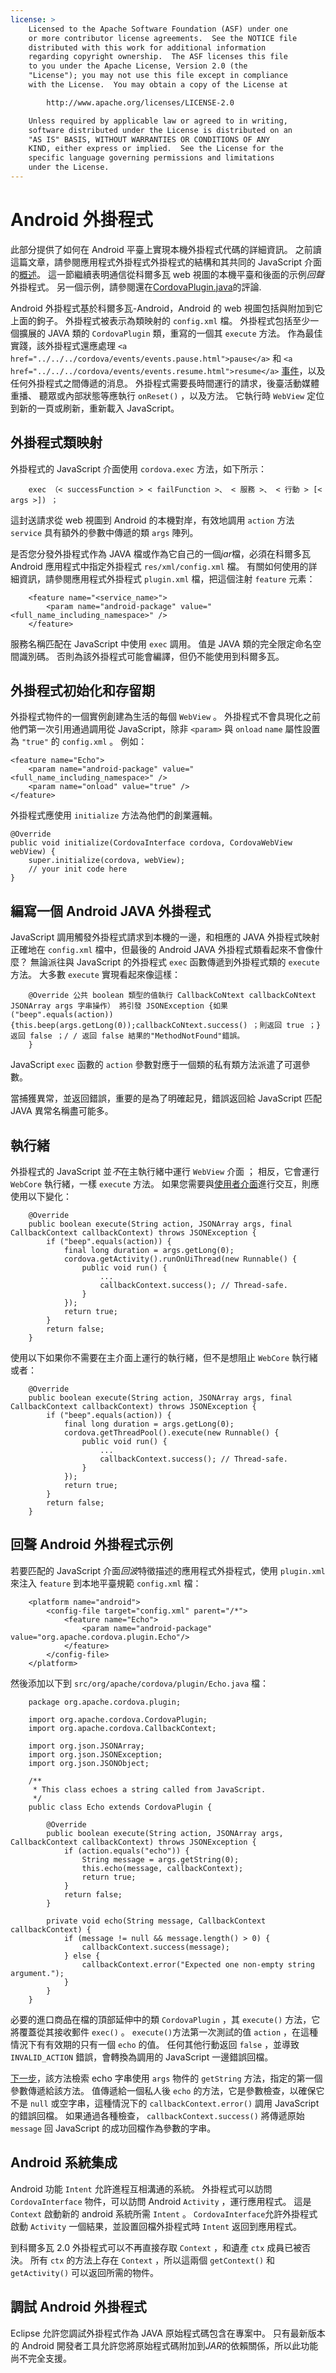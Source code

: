 ```yaml
---
license: >
    Licensed to the Apache Software Foundation (ASF) under one
    or more contributor license agreements.  See the NOTICE file
    distributed with this work for additional information
    regarding copyright ownership.  The ASF licenses this file
    to you under the Apache License, Version 2.0 (the
    "License"); you may not use this file except in compliance
    with the License.  You may obtain a copy of the License at

        http://www.apache.org/licenses/LICENSE-2.0

    Unless required by applicable law or agreed to in writing,
    software distributed under the License is distributed on an
    "AS IS" BASIS, WITHOUT WARRANTIES OR CONDITIONS OF ANY
    KIND, either express or implied.  See the License for the
    specific language governing permissions and limitations
    under the License.
---
```


# Android 外掛程式

此部分提供了如何在 Android 平臺上實現本機外掛程式代碼的詳細資訊。 之前讀這篇文章，請參閱應用程式外掛程式外掛程式的結構和其共同的 JavaScript 介面的<a href="../../overview/index.html">概述</a>。 這一節繼續表明通信從科爾多瓦 web 視圖的本機平臺和後面的示例*回聲*外掛程式。 另一個示例，請參閱還在[CordovaPlugin.java][1]的評論.

 [1]: https://github.com/apache/cordova-android/blob/master/framework/src/org/apache/cordova/CordovaPlugin.java

Android 外掛程式基於科爾多瓦-Android，Android 的 web 視圖包括與附加到它上面的鉤子。 外掛程式被表示為類映射的 `config.xml` 檔。 外掛程式包括至少一個擴展的 JAVA 類的 `CordovaPlugin` 類，重寫的一個其 `execute` 方法。 作為最佳實踐，該外掛程式還應處理 `<a href="../../../cordova/events/events.pause.html">pause</a>` 和 `<a href="../../../cordova/events/events.resume.html">resume</a>` <a href="../../../cordova/events/events.html">事件</a>，以及任何外掛程式之間傳遞的消息。 外掛程式需要長時間運行的請求，後臺活動媒體重播、 聽眾或內部狀態等應執行 `onReset()` ，以及方法。 它執行時 `WebView` 定位到新的一頁或刷新，重新載入 JavaScript。

## 外掛程式類映射

外掛程式的 JavaScript 介面使用 `cordova.exec` 方法，如下所示：

        exec （< successFunction > < failFunction >、 < 服務 >、 < 行動 > [< args >]) ；
    

這封送請求從 web 視圖到 Android 的本機對岸，有效地調用 `action` 方法 `service` 具有額外的參數中傳遞的類 `args` 陣列。

是否您分發外掛程式作為 JAVA 檔或作為它自己的一個*jar*檔，必須在科爾多瓦 Android 應用程式中指定外掛程式 `res/xml/config.xml` 檔。 有關如何使用的詳細資訊，請參閱應用程式外掛程式 `plugin.xml` 檔，把這個注射 `feature` 元素：

        <feature name="<service_name>">
            <param name="android-package" value="<full_name_including_namespace>" />
        </feature>
    

服務名稱匹配在 JavaScript 中使用 `exec` 調用。 值是 JAVA 類的完全限定命名空間識別碼。 否則為該外掛程式可能會編譯，但仍不能使用到科爾多瓦。

## 外掛程式初始化和存留期

外掛程式物件的一個實例創建為生活的每個 `WebView` 。 外掛程式不會具現化之前他們第一次引用通過調用從 JavaScript，除非 `<param>` 與 `onload` `name` 屬性設置為 `"true"` 的 `config.xml` 。 例如：

    <feature name="Echo">
        <param name="android-package" value="<full_name_including_namespace>" />
        <param name="onload" value="true" />
    </feature>
    

外掛程式應使用 `initialize` 方法為他們的創業邏輯。

    @Override
    public void initialize(CordovaInterface cordova, CordovaWebView webView) {
        super.initialize(cordova, webView);
        // your init code here
    }
    

## 編寫一個 Android JAVA 外掛程式

JavaScript 調用觸發外掛程式請求到本機的一邊，和相應的 JAVA 外掛程式映射正確地在 `config.xml` 檔中，但最後的 Android JAVA 外掛程式類看起來不會像什麼？ 無論派往與 JavaScript 的外掛程式 `exec` 函數傳遞到外掛程式類的 `execute` 方法。 大多數 `execute` 實現看起來像這樣：

        @Override 公共 boolean 類型的值執行 CallbackCoNtext callbackCoNtext JSONArray args 字串操作） 將引發 JSONException {如果 ("beep".equals(action)) {this.beep(args.getLong(0));callbackCoNtext.success() ；則返回 true ；} 返回 false ；/ / 返回 false 結果的"MethodNotFound"錯誤。
        }
    

JavaScript `exec` 函數的 `action` 參數對應于一個類的私有類方法派遣了可選參數。

當捕獲異常，並返回錯誤，重要的是為了明確起見，錯誤返回給 JavaScript 匹配 JAVA 異常名稱盡可能多。

## 執行緒

外掛程式的 JavaScript 並*不*在主執行緒中運行 `WebView` 介面 ； 相反，它會運行 `WebCore` 執行緒，一樣 `execute` 方法。 如果您需要與<a href="../../next/index.html">使用者介面</a>進行交互，則應使用以下變化：

        @Override
        public boolean execute(String action, JSONArray args, final CallbackContext callbackContext) throws JSONException {
            if ("beep".equals(action)) {
                final long duration = args.getLong(0);
                cordova.getActivity().runOnUiThread(new Runnable() {
                    public void run() {
                        ...
                        callbackContext.success(); // Thread-safe.
                    }
                });
                return true;
            }
            return false;
        }
    

使用以下如果你不需要在主介面上運行的執行緒，但不是想阻止 `WebCore` 執行緒或者：

        @Override
        public boolean execute(String action, JSONArray args, final CallbackContext callbackContext) throws JSONException {
            if ("beep".equals(action)) {
                final long duration = args.getLong(0);
                cordova.getThreadPool().execute(new Runnable() {
                    public void run() {
                        ...
                        callbackContext.success(); // Thread-safe.
                    }
                });
                return true;
            }
            return false;
        }
    

## 回聲 Android 外掛程式示例

若要匹配的 JavaScript 介面*回波*特徵描述的應用程式外掛程式，使用 `plugin.xml` 來注入 `feature` 到本地平臺規範 `config.xml` 檔：

        <platform name="android">
            <config-file target="config.xml" parent="/*">
                <feature name="Echo">
                    <param name="android-package" value="org.apache.cordova.plugin.Echo"/>
                </feature>
            </config-file>
        </platform>
    

然後添加以下到 `src/org/apache/cordova/plugin/Echo.java` 檔：

        package org.apache.cordova.plugin;
    
        import org.apache.cordova.CordovaPlugin;
        import org.apache.cordova.CallbackContext;
    
        import org.json.JSONArray;
        import org.json.JSONException;
        import org.json.JSONObject;
    
        /**
         * This class echoes a string called from JavaScript.
         */
        public class Echo extends CordovaPlugin {
    
            @Override
            public boolean execute(String action, JSONArray args, CallbackContext callbackContext) throws JSONException {
                if (action.equals("echo")) {
                    String message = args.getString(0);
                    this.echo(message, callbackContext);
                    return true;
                }
                return false;
            }
    
            private void echo(String message, CallbackContext callbackContext) {
                if (message != null && message.length() > 0) {
                    callbackContext.success(message);
                } else {
                    callbackContext.error("Expected one non-empty string argument.");
                }
            }
        }
    

必要的進口商品在檔的頂部延伸中的類 `CordovaPlugin` ，其 `execute()` 方法，它將覆蓋從其接收郵件 `exec()` 。 `execute()`方法第一次測試的值 `action` ，在這種情況下有有效期的只有一個 `echo` 的值。 任何其他行動返回 `false` ，並導致 `INVALID_ACTION` 錯誤，會轉換為調用的 JavaScript 一邊錯誤回檔。

<a href="../../next/index.html">下一步</a>，該方法檢索 echo 字串使用 `args` 物件的 `getString` 方法，指定的第一個參數傳遞給該方法。 值傳遞給一個私人後 `echo` 的方法，它是參數檢查，以確保它不是 `null` 或空字串，這種情況下的 `callbackContext.error()` 調用 JavaScript 的錯誤回檔。 如果通過各種檢查， `callbackContext.success()` 將傳遞原始 `message` 回 JavaScript 的成功回檔作為參數的字串。

## Android 系統集成

Android 功能 `Intent` 允許進程互相溝通的系統。 外掛程式可以訪問 `CordovaInterface` 物件，可以訪問 Android `Activity` ，運行應用程式。 這是 `Context` 啟動新的 android 系統所需 `Intent` 。 `CordovaInterface`允許外掛程式啟動 `Activity` 一個結果，並設置回檔外掛程式時 `Intent` 返回到應用程式。

到科爾多瓦 2.0 外掛程式可以不再直接存取 `Context` ，和遺產 `ctx` 成員已被否決。 所有 `ctx` 的方法上存在 `Context` ，所以這兩個 `getContext()` 和 `getActivity()` 可以返回所需的物件。

## 調試 Android 外掛程式

Eclipse 允許您調試外掛程式作為 JAVA 原始程式碼包含在專案中。 只有最新版本的 Android 開發者工具允許您將原始程式碼附加到*JAR*的依賴關係，所以此功能尚不完全支援。